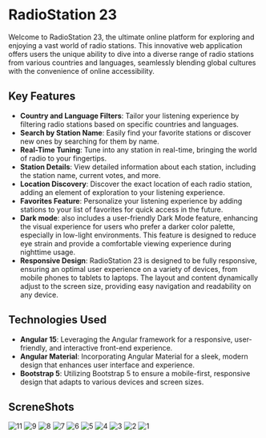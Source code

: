 
# RadioStation 23

Welcome to RadioStation 23, the ultimate online platform for exploring and enjoying a vast world of radio stations. This innovative web application offers users the unique ability to dive into a diverse range of radio stations from various countries and languages, seamlessly blending global cultures with the convenience of online accessibility.

## Key Features

- **Country and Language Filters**: Tailor your listening experience by filtering radio stations based on specific countries and languages.
- **Search by Station Name**: Easily find your favorite stations or discover new ones by searching for them by name.
- **Real-Time Tuning**: Tune into any station in real-time, bringing the world of radio to your fingertips.
- **Station Details**: View detailed information about each station, including the station name, current votes, and more.
- **Location Discovery**: Discover the exact location of each radio station, adding an element of exploration to your listening experience.
- **Favorites Feature**: Personalize your listening experience by adding stations to your list of favorites for quick access in the future.
- **Dark mode**: also includes a user-friendly Dark Mode feature, enhancing the visual experience for users who prefer a darker color palette, especially in low-light environments. This feature is designed to reduce eye strain and provide a comfortable viewing experience during nighttime usage.
- **Responsive Design**: RadioStation 23 is designed to be fully responsive, ensuring an optimal user experience on a variety of devices, from mobile phones to tablets to laptops. The layout and content dynamically adjust to the screen size, providing easy navigation and readability on any device.

## Technologies Used

- **Angular 15**: Leveraging the Angular framework for a responsive, user-friendly, and interactive front-end experience.
- **Angular Material**: Incorporating Angular Material for a sleek, modern design that enhances user interface and experience.
- **Bootstrap 5**: Utilizing Bootstrap 5 to ensure a mobile-first, responsive design that adapts to various devices and screen sizes.
## ScreneShots 
![11](https://github.com/utshow-rehman/radio-station-23/assets/48763889/776d72e7-d9da-418d-8f02-01f02b1b1544)
![9](https://github.com/utshow-rehman/radio-station-23/assets/48763889/68cf50a7-1cea-49aa-87ce-f08d9af00cdf)
![8](https://github.com/utshow-rehman/radio-station-23/assets/48763889/4285bcc9-5239-4e73-bae1-888bd61ea380)
![7](https://github.com/utshow-rehman/radio-station-23/assets/48763889/2c1d6bbc-4414-45df-9efd-9618f0eaba7f)
![6](https://github.com/utshow-rehman/radio-station-23/assets/48763889/15f53eee-7b12-41e3-8f4c-c2eba508bb4f)
![5](https://github.com/utshow-rehman/radio-station-23/assets/48763889/31639991-2310-4c45-bd9c-5938a54b7fa0)
![4](https://github.com/utshow-rehman/radio-station-23/assets/48763889/86525874-ce9c-44bc-b0fb-41961909746b)
![3](https://github.com/utshow-rehman/radio-station-23/assets/48763889/7680ce0a-c21d-490f-a950-d0de2fba457b)
![2](https://github.com/utshow-rehman/radio-station-23/assets/48763889/84aa22de-913c-4807-ae96-46f989fba60e)
![1](https://github.com/utshow-rehman/radio-station-23/assets/48763889/b2932ee0-0418-46b8-b937-c3adfbe5d27c)
